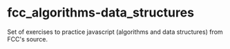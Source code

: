# fcc_algorithms-data_structures
Set of exercises to practice javascript (algorithms and data structures) from FCC's source. 
